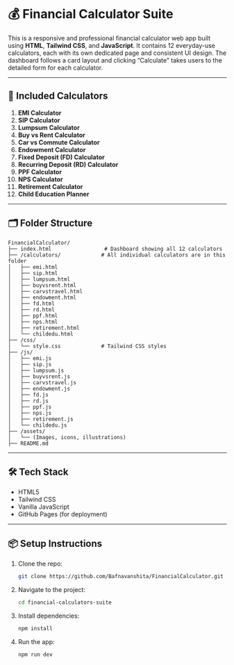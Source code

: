 # 💰 Financial Calculator Suite

This is a responsive and professional financial calculator web app built using **HTML**, **Tailwind CSS**, and **JavaScript**. It contains 12 everyday-use calculators, each with its own dedicated page and consistent UI design. The dashboard follows a card layout and clicking “Calculate” takes users to the detailed form for each calculator.

---

## 🧮 Included Calculators

1. **EMI Calculator**
2. **SIP Calculator**
3. **Lumpsum Calculator**
4. **Buy vs Rent Calculator**
5. **Car vs Commute Calculator**
6. **Endowment Calculator**
7. **Fixed Deposit (FD) Calculator**
8. **Recurring Deposit (RD) Calculator**
9. **PPF Calculator**
10. **NPS Calculator**
11. **Retirement Calculator**
12. **Child Education Planner**

---

## 🗂 Folder Structure

```
FinancialCalculator/
├── index.html                 # Dashboard showing all 12 calculators
├── /calculators/             # All individual calculators are in this folder
│   ├── emi.html
│   ├── sip.html
│   ├── lumpsum.html
│   ├── buyvsrent.html
│   ├── carvstravel.html
│   ├── endowment.html
│   ├── fd.html
│   ├── rd.html
│   ├── ppf.html
│   ├── nps.html
│   ├── retirement.html
│   └── childedu.html
├── /css/
│   └── style.css             # Tailwind CSS styles
├── /js/
│   ├── emi.js
│   ├── sip.js
│   ├── lumpsum.js
│   ├── buyvsrent.js
│   ├── carvstravel.js
│   ├── endowment.js
│   ├── fd.js
│   ├── rd.js
│   ├── ppf.js
│   ├── nps.js
│   ├── retirement.js
│   └── childedu.js
├── /assets/
│   └── (Images, icons, illustrations)
├── README.md
```

---



## 🛠 Tech Stack

- HTML5  
- Tailwind CSS  
- Vanilla JavaScript  
- GitHub Pages (for deployment)

---


## 📦 Setup Instructions

1. Clone the repo:
   ```bash
   git clone https://github.com/Bafnavanshita/FinancialCalculator.git
   ```
2. Navigate to the project:
   ```bash
   cd financial-calculators-suite
   ```
3. Install dependencies:
   ```bash
   npm install
   ```
4. Run the app:
   ```bash
   npm run dev
   ```



